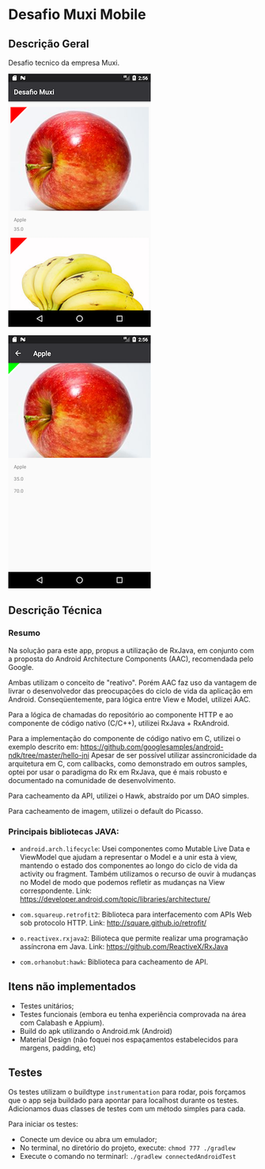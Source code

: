 # Desafio Muxi Mobile

## Descrição Geral

Desafio tecnico da empresa Muxi.

![tela de listagem](captures/Screenshot_1533621400.png)

![tela de detalhes](captures/Screenshot_1533621405.png)

## Descrição Técnica

### Resumo
Na solução para este app, propus a utilização de RxJava, em conjunto com a proposta do Android Architecture Components (AAC), recomendada pelo Google.

Ambas utilizam o conceito de "reativo". Porém AAC faz uso da vantagem de livrar o desenvolvedor das preocupações do ciclo de vida da aplicação em Android. Conseqüentemente, para lógica entre View e Model, utilizei AAC.

Para a lógica de chamadas do repositório ao componente HTTP e ao componente de código nativo (C/C++), utilizei RxJava + RxAndroid.

Para a implementação do componente de código nativo em C, utilizei o exemplo descrito em: https://github.com/googlesamples/android-ndk/tree/master/hello-jni
Apesar de ser possível utilizar assincronicidade da arquitetura em C, com callbacks, como demonstrado em outros samples, optei por usar o paradigma do Rx em RxJava, que é mais robusto e documentado na comunidade de desenvolvimento.

Para cacheamento da API, utilizei o Hawk, abstraído por um DAO simples.

Para cacheamento de imagem, utilizei o default do Picasso.


### Principais bibliotecas JAVA:
- `android.arch.lifecycle`: Usei componentes como Mutable Live Data e ViewModel que ajudam a representar o Model e a unir esta à view, mantendo o estado dos componentes ao longo do ciclo de vida da activity ou fragment. Também utilizamos o recurso de ouvir à mudanças no Model de modo que podemos refletir as mudanças na View correspondente. Link: https://developer.android.com/topic/libraries/architecture/ 

- `com.squareup.retrofit2`: Biblioteca para interfacemento com APIs Web sob protocolo HTTP. Link: http://square.github.io/retrofit/ 

- `o.reactivex.rxjava2`: Bilioteca que permite realizar uma programação assíncrona em Java. Link: https://github.com/ReactiveX/RxJava  

- `com.orhanobut:hawk`:  Biblioteca para cacheamento de API.

## Itens não implementados

- Testes unitários;
- Testes funcionais (embora eu tenha experiência comprovada na área com Calabash e Appium).
- Build do apk utilizando o Android.mk (Android)
- Material Design (não foquei nos espaçamentos estabelecidos para margens, padding, etc)

## Testes

Os testes utilizam o buildtype ```instrumentation``` para rodar, pois forçamos que o app seja buildado para apontar para localhost durante os testes.
Adicionamos duas classes de testes com um método simples para cada.

Para iniciar os testes:
-  Conecte um device ou abra um emulador;
-  No terminal, no diretório do projeto, execute: `chmod 777 ./gradlew`
-  Execute o comando no terminarl: `./gradlew connectedAndroidTest`